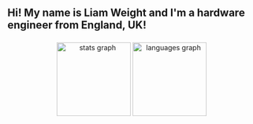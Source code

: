 <h2 align="left">Hi! My name is Liam Weight and I'm a hardware engineer from England, UK!</h2>

###

<div align="center">
  <img src="https://github-readme-stats.vercel.app/api?username=inductorance&hide_title=false&hide_rank=false&show_icons=true&include_all_commits=true&count_private=true&disable_animations=false&theme=dracula&locale=en&hide_border=false" height="150" alt="stats graph"  />
  <img src="https://github-readme-stats.vercel.app/api/top-langs?username=inductorance&locale=en&hide_title=false&layout=compact&card_width=320&langs_count=5&theme=dracula&hide_border=false" height="150" alt="languages graph"  />
</div>

###

<br clear="both">
